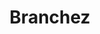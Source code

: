 ---
title: Branchez
categories:
- radio
- digital
- press
tags:
- artist
position: 2
image:
is-featured:
is-front:
website: http://www.branchez.com
facebook: https://www.facebook.com/BranchezMusic/
twitter: https://twitter.com/branchez
instagram: https://instagram.com/branchez/?hl=en
spotify: https://open.spotify.com/artist/4T5kpUiQUVJhuf9YT28qlf
soundcloud: https://soundcloud.com/branchez
youtube: https://www.youtube.com/channel/UCNxjlNvgJYHlAW-z_jMrVTw
apple: https://itunes.apple.com/us/artist/branchez/id643388038
layout: client
---